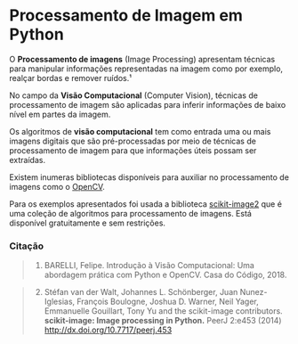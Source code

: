 Processamento de Imagem em Python
==========================

O **Processamento de imagens** (Image Processing) apresentam técnicas para manipular informações representadas na imagem como por exemplo, realçar bordas e remover ruídos.¹

No campo da **Visão Computacional** (Computer Vision), técnicas de processamento de imagem são aplicadas para inferir informações de baixo nível em partes da imagem.

Os algoritmos de **visão computacional** tem como entrada uma ou mais imagens digitais que são pré-processadas por meio de técnicas de processamento de imagem para que informações úteis possam ser extraídas.

Existem inumeras bibliotecas disponíveis para auxiliar no processamento de imagens como o [OpenCV](https://opencv.org/).

Para os exemplos apresentados foi usada a biblioteca [scikit-image2](https://scikit-image.org/) que é uma coleção de algoritmos para processamento de imagens. Está disponível gratuitamente e sem restrições.

### Citação

> 1. BARELLI, Felipe. Introdução à Visão Computacional: Uma abordagem prática com Python e OpenCV. Casa do Código, 2018.

> 2. Stéfan van der Walt, Johannes L. Schönberger, Juan Nunez-Iglesias, François Boulogne, Joshua D. Warner, Neil Yager, Emmanuelle Gouillart, Tony Yu and the scikit-image contributors. **scikit-image: Image processing in Python.** PeerJ 2:e453 (2014) http://dx.doi.org/10.7717/peerj.453 
